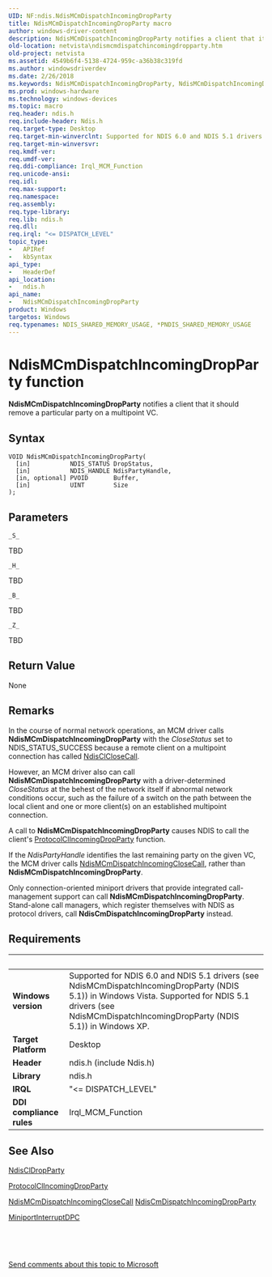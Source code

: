 ```yaml
---
UID: NF:ndis.NdisMCmDispatchIncomingDropParty
title: NdisMCmDispatchIncomingDropParty macro
author: windows-driver-content
description: NdisMCmDispatchIncomingDropParty notifies a client that it should remove a particular party on a multipoint VC.
old-location: netvista\ndismcmdispatchincomingdropparty.htm
old-project: netvista
ms.assetid: 4549b6f4-5138-4724-959c-a36b38c319fd
ms.author: windowsdriverdev
ms.date: 2/26/2018
ms.keywords: NdisMCmDispatchIncomingDropParty, NdisMCmDispatchIncomingDropParty macro [Network Drivers Starting with Windows Vista], condis_mcm_ref_1a170d75-7913-4068-b047-206b531d42c6.xml, ndis/NdisMCmDispatchIncomingDropParty, netvista.ndismcmdispatchincomingdropparty
ms.prod: windows-hardware
ms.technology: windows-devices
ms.topic: macro
req.header: ndis.h
req.include-header: Ndis.h
req.target-type: Desktop
req.target-min-winverclnt: Supported for NDIS 6.0 and NDIS 5.1 drivers (see       NdisMCmDispatchIncomingDropParty (NDIS 5.1)) in Windows Vista. Supported for NDIS 5.1 drivers (see       NdisMCmDispatchIncomingDropParty (NDIS 5.1)) in Windows XP.
req.target-min-winversvr: 
req.kmdf-ver: 
req.umdf-ver: 
req.ddi-compliance: Irql_MCM_Function
req.unicode-ansi: 
req.idl: 
req.max-support: 
req.namespace: 
req.assembly: 
req.type-library: 
req.lib: ndis.h
req.dll: 
req.irql: "<= DISPATCH_LEVEL"
topic_type:
-	APIRef
-	kbSyntax
api_type:
-	HeaderDef
api_location:
-	ndis.h
api_name:
-	NdisMCmDispatchIncomingDropParty
product: Windows
targetos: Windows
req.typenames: NDIS_SHARED_MEMORY_USAGE, *PNDIS_SHARED_MEMORY_USAGE
---
```



# NdisMCmDispatchIncomingDropParty function
<b>NdisMCmDispatchIncomingDropParty</b> notifies a client that it should remove a particular party on a
  multipoint VC.

## Syntax

````
VOID NdisMCmDispatchIncomingDropParty(
  [in]           NDIS_STATUS DropStatus,
  [in]           NDIS_HANDLE NdisPartyHandle,
  [in, optional] PVOID       Buffer,
  [in]           UINT        Size
);
````

## Parameters

`_S_`

TBD

`_H_`

TBD

`_B_`

TBD

`_Z_`

TBD


## Return Value

None

## Remarks

In the course of normal network operations, an MCM driver calls 
    <b>NdisMCmDispatchIncomingDropParty</b> with the 
    <i>CloseStatus</i> set to NDIS_STATUS_SUCCESS because a remote client on a multipoint connection has
    called 
    <a href="..\ndis\nf-ndis-ndisclclosecall.md">NdisClCloseCall</a>.

However, an MCM driver also can call 
    <b>NdisMCmDispatchIncomingDropParty</b> with a driver-determined 
    <i>CloseStatus</i> at the behest of the network itself if abnormal network conditions occur, such as the
    failure of a switch on the path between the local client and one or more client(s) on an established
    multipoint connection.

A call to 
    <b>NdisMCmDispatchIncomingDropParty</b> causes NDIS to call the client's 
    <a href="..\ndis\nc-ndis-protocol_cl_incoming_drop_party.md">
    ProtocolClIncomingDropParty</a> function.

If the 
    <i>NdisPartyHandle</i> identifies the last remaining party on the given VC, the MCM driver calls 
    <a href="..\ndis\nf-ndis-ndismcmdispatchincomingclosecall.md">
    NdisMCmDispatchIncomingCloseCall</a>, rather than 
    <b>NdisMCmDispatchIncomingDropParty</b>.

Only connection-oriented miniport drivers that provide integrated call-management support can call 
    <b>NdisMCmDispatchIncomingDropParty</b>. Stand-alone call managers, which register themselves with NDIS
    as protocol drivers, call 
    <b>NdisCmDispatchIncomingDropParty</b> instead.

## Requirements
| &nbsp; | &nbsp; |
| ---- |:---- |
| **Windows version** | Supported for NDIS 6.0 and NDIS 5.1 drivers (see       NdisMCmDispatchIncomingDropParty (NDIS 5.1)) in Windows Vista. Supported for NDIS 5.1 drivers (see       NdisMCmDispatchIncomingDropParty (NDIS 5.1)) in Windows XP.  |
| **Target Platform** | Desktop |
| **Header** | ndis.h (include Ndis.h) |
| **Library** | ndis.h |
| **IRQL** | "<= DISPATCH_LEVEL" |
| **DDI compliance rules** | Irql_MCM_Function |

## See Also

<a href="..\ndis\nf-ndis-ndiscldropparty.md">NdisClDropParty</a>



<a href="..\ndis\nc-ndis-protocol_cl_incoming_drop_party.md">ProtocolClIncomingDropParty</a>



<a href="..\ndis\nf-ndis-ndismcmdispatchincomingclosecall.md">
   NdisMCmDispatchIncomingCloseCall</a>



<a href="..\ndis\nf-ndis-ndiscmdispatchincomingdropparty.md">
   NdisCmDispatchIncomingDropParty</a>



<a href="..\ndis\nc-ndis-miniport_interrupt_dpc.md">MiniportInterruptDPC</a>



 

 

<a href="mailto:wsddocfb@microsoft.com?subject=Documentation%20feedback [netvista\netvista]:%20NdisMCmDispatchIncomingDropParty macro%20 RELEASE:%20(2/26/2018)&amp;body=%0A%0APRIVACY STATEMENT%0A%0AWe use your feedback to improve the documentation. We don't use your email address for any other purpose, and we'll remove your email address from our system after the issue that you're reporting is fixed. While we're working to fix this issue, we might send you an email message to ask for more info. Later, we might also send you an email message to let you know that we've addressed your feedback.%0A%0AFor more info about Microsoft's privacy policy, see http://privacy.microsoft.com/en-us/default.aspx." title="Send comments about this topic to Microsoft">Send comments about this topic to Microsoft</a>